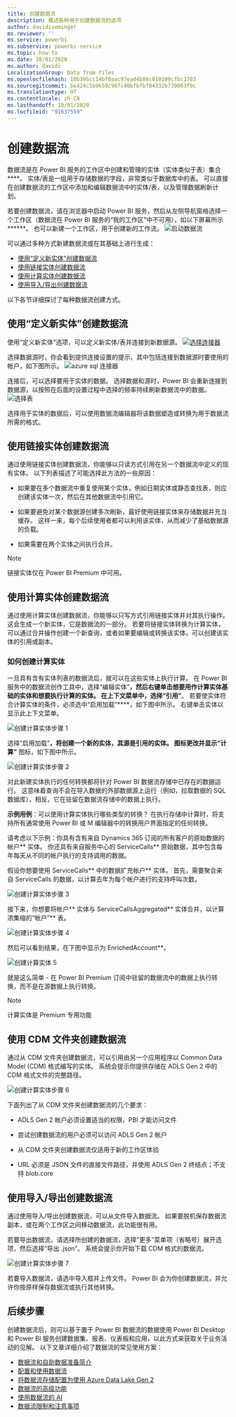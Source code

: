 ```yaml
---
title: 创建数据流
description: 概述各种用于创建数据流的选项
author: davidiseminger
ms.reviewer: ''
ms.service: powerbi
ms.subservice: powerbi-service
ms.topic: how-to
ms.date: 10/01/2020
ms.author: davidi
LocalizationGroup: Data from files
ms.openlocfilehash: 10b395cc14bf0aac97ead4b86c010109cfbc3703
ms.sourcegitcommit: be424c5b9659c96fc40bfbfbf04332b739063f9c
ms.translationtype: HT
ms.contentlocale: zh-CN
ms.lasthandoff: 10/01/2020
ms.locfileid: "91637559"
---
```

# <a name="creating-a-dataflow"></a>创建数据流
数据流是在 Power BI 服务的工作区中创建和管理的实体（实体类似于表）集合****。 实体/表是一组用于存储数据的字段，非常类似于数据库中的表。 可以直接在创建数据流的工作区中添加和编辑数据流中的实体/表，以及管理数据刷新计划。

若要创建数据流，请在浏览器中启动 Power BI 服务，然后从左侧导航窗格选择一个工作区（数据流在 Power BI 服务的“我的工作区”中不可用），如以下屏幕所示******。 也可以新建一个工作区，用于创建新的工作流。
![启动数据流](media/dataflows-create/create-options.png)

可以通过多种方式新建数据流或在其基础上进行生成：

* [使用“定义新实体”创建数据流](#create-a-dataflow-using-define-new-entities)
* [使用链接实体创建数据流](#create-a-dataflow-using-linked-entities)
* [使用计算实体创建数据流](#create-a-dataflow-using-a-computed-entity)
* [使用导入/导出创建数据流](#create-a-dataflow-using-importexport)

以下各节详细探讨了每种数据流创建方式。

## <a name="create-a-dataflow-using-define-new-entities"></a>使用“定义新实体”创建数据流

使用“定义新实体”选项，可以定义新实体/表并连接到新数据源。
[ ![选择连接器](media/dataflows-create/create-connectors.png) ](media/dataflows-create/create-connectors.png#lightbox)

选择数据源时，你会看到提供连接设置的提示，其中包括连接到数据源时要使用的帐户，如下图所示。
![azure sql 连接器](media/dataflows-create/azure-sql-connector.png)

连接后，可以选择要用于实体的数据。 选择数据和源时，Power BI 会重新连接到数据源，以按照在后面的设置过程中选择的频率持续刷新数据流中的数据。
![选择表](media/dataflows-create/choose-table.png)

选择用于实体的数据后，可以使用数据流编辑器将该数据塑造或转换为用于数据流所需的格式。 

## <a name="create-a-dataflow-using-linked-entities"></a>使用链接实体创建数据流

通过使用链接实体创建数据流，你能够以只读方式引用在另一个数据流中定义的现有实体。 以下列表描述了可能选择此方法的一些原因：

* 如果要在多个数据流中重复使用某个实体，例如日期实体或静态查找表，则应创建该实体一次，然后在其他数据流中引用它。

* 如果要避免对某个数据源创建多次刷新，最好使用链接实体来存储数据并充当缓存。 这样一来，每个后续使用者都可以利用该实体，从而减少了基础数据源的负载。

* 如果需要在两个实体之间执行合并。

> [!NOTE]
> 链接实体仅在 Power BI Premium 中可用。

## <a name="create-a-dataflow-using-a-computed-entity"></a>使用计算实体创建数据流

通过使用计算实体创建数据流，你能够以只写方式引用链接实体并对其执行操作。 这会生成一个新实体，它是数据流的一部分。 若要将链接实体转换为计算实体，可以通过合并操作创建一个新查询，或者如果要编辑或转换该实体，可以创建该实体的引用或副本。

### <a name="how-to-create-computed-entities"></a>如何创建计算实体

一旦具有含有实体列表的数据流后，就可以在这些实体上执行计算。
在 Power BI 服务中的数据流创作工具中，选择“编辑实体”****，然后右键单击想要用作计算实体基础的实体和想要执行计算的实体。 在上下文菜单中，选择“引用”****。
若要使实体符合计算实体的条件，必须选中“启用加载”****，如下图中所示。 右键单击实体以显示此上下文菜单。

![创建计算实体步骤 1](media/dataflows-create/computed-entity-step-1.png)

选择“启用加载”****，将创建一个新的实体，其源是引用的实体。 图标更改并显示“计算”**** 图标，如下图中所示。

![创建计算实体步骤 2](media/dataflows-create/computed-entity-step-2.png)

对此新建实体执行的任何转换都将针对 Power BI 数据流存储中已存在的数据运行。 这意味着查询不会在导入数据的外部数据源上运行（例如，拉取数据的 SQL 数据库），相反，它在驻留在数据流存储中的数据上执行。

**示例用例**：可以使用计算实体执行哪些类型的转换？ 在执行存储中计算时，将支持所有通常使用 Power BI 或 M 编辑器中的转换用户界面指定的任何转换。

请考虑以下示例：你具有含有来自 Dynamics 365 订阅的所有客户的原始数据的帐户** 实体。 你还具有来自服务中心的 ServiceCalls** 原始数据，其中包含每年每天从不同的帐户执行的支持调用的数据。

假设你想要使用 ServiceCalls** 中的数据扩充帐户** 实体。
首先，需要聚合来自 ServiceCalls 的数据，以计算去年为每个帐户进行的支持呼叫次数。

![创建计算实体步骤 3](media/dataflows-create/computed-entity-step-3.png)

接下来，你想要将帐户** 实体与 ServiceCallsAggregated** 实体合并，以计算浓集缩的“帐户”** 表。

![创建计算实体步骤 4](media/dataflows-create/computed-entity-step-4.png)

然后可以看到结果，在下图中显示为 EnrichedAccount**。

![创建计算实体 5](media/dataflows-create/computed-entity-step-5.png)

就是这么简单 - 在 Power BI Premium 订阅中驻留的数据流中的数据上执行转换，而不是在源数据上执行转换。

> [!NOTE]
> 计算实体是 Premium 专用功能

## <a name="create-a-dataflow-using-a-cdm-folder"></a>使用 CDM 文件夹创建数据流

通过从 CDM 文件夹创建数据流，可以引用由另一个应用程序以 Common Data Model (CDM) 格式编写的实体。 系统会提示你提供存储在 ADLS Gen 2 中的 CDM 格式文件的完整路径。

 ![创建计算实体步骤 6](media/dataflows-create/attach-cdm.jpg)

下面列出了从 CDM 文件夹创建数据流的几个要求：

* ADLS Gen 2 帐户必须设置适当的权限，PBI 才能访问文件

* 尝试创建数据流的用户必须可以访问 ADLS Gen 2 帐户

* 从 CDM 文件夹创建数据流仅适用于新的工作区体验

* URL 必须是 JSON 文件的直接文件路径，并使用 ADLS Gen 2 终结点；不支持 blob.core

## <a name="create-a-dataflow-using-importexport"></a>使用导入/导出创建数据流

通过使用导入/导出创建数据流，可以从文件导入数据流。 如果要脱机保存数据流副本，或在两个工作区之间移动数据流，此功能很有用。 

若要导出数据流，请选择所创建的数据流，选择“更多”菜单项（省略号）展开选项，然后选择“导出 .json”。 系统会提示你开始下载 CDM 格式的数据流。

![创建计算实体步骤 7](media/dataflows-create/export-dataflow.png)

若要导入数据流，请选中导入框并上传文件。 Power BI 会为你创建数据流，并允许你按原样保存数据流或执行其他转换。

## <a name="next-steps"></a>后续步骤

创建数据流后，则可以基于置于 Power BI 数据流的数据使用 Power BI Desktop 和 Power BI 服务创建数据集、报表、仪表板和应用，以此方式来获取关于业务活动的见解。 以下文章详细介绍了数据流的常见使用方案：

* [数据流和自助数据准备简介](dataflows-introduction-self-service.md)
* [配置和使用数据流](dataflows-configure-consume.md)
* [将数据流存储配置为使用 Azure Data Lake Gen 2](dataflows-azure-data-lake-storage-integration.md)
* [数据流的高级功能](dataflows-premium-features.md)
* [使用数据流的 AI](dataflows-machine-learning-integration.md)
* [数据流限制和注意事项](dataflows-features-limitations.md)